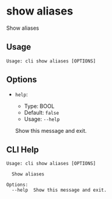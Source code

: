 
# show aliases

Show aliases

## Usage

```
Usage: cli show aliases [OPTIONS]
```

## Options
* `help`: 
  * Type: BOOL 
  * Default: `false`
  * Usage: `--help`

  Show this message and exit.



## CLI Help

```
Usage: cli show aliases [OPTIONS]

  Show aliases

Options:
  --help  Show this message and exit.
```

